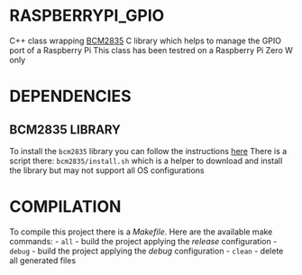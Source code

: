 # RASPBERRYPI_GPIO
C++ class wrapping [BCM2835](http://www.airspayce.com/mikem/bcm2835) C library which helps to manage the GPIO port of a Raspberry Pi
This class has been testred on  a Raspberry Pi Zero W only

# DEPENDENCIES
## BCM2835 LIBRARY
To install the `bcm2835` library you can follow the instructions [here](http://www.airspayce.com/mikem/bcm2835)
There is a script there: `bcm2835/install.sh` which is a helper to download and install the library but may not support all OS configurations

# COMPILATION
To compile this project there is a *Makefile*. Here are the available make commands:
    - `all`   - build the project applying the *release* configuration
    - `debug` - build the project applying the *debug* configuration
    - `clean` - delete all generated files
